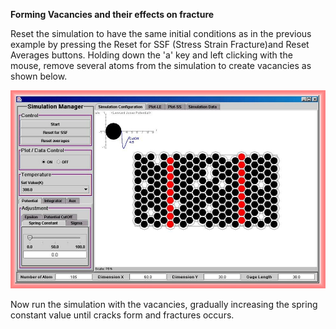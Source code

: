 

**Forming Vacancies and their effects on fracture**

Reset the simulation to have the same initial conditions as in the previous example by pressing the Reset for SSF (Stress Strain Fracture)and Reset Averages buttons.  Holding down the 'a' key and left clicking with the mouse, remove several atoms from the simulation to create vacancies as shown below.


![](<./Material ex2 1.jpg>)



Now run the simulation with the vacancies, gradually increasing the spring constant value until cracks form and fractures occurs.